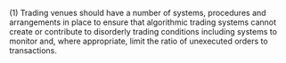 (1) Trading venues should have a number of systems, procedures and arrangements in place to ensure that algorithmic trading systems cannot create or contribute to disorderly trading conditions including systems to monitor and, where appropriate, limit the ratio of unexecuted orders to transactions.